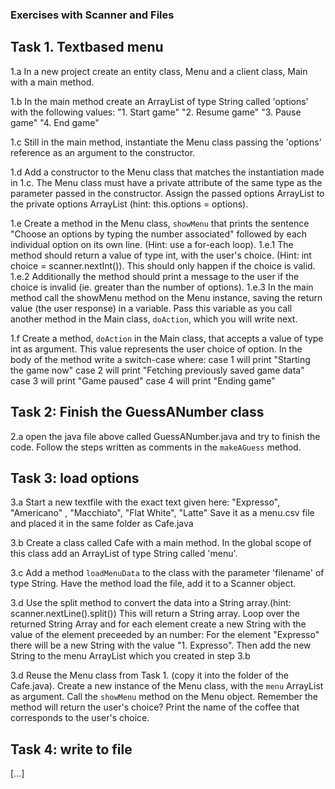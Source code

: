 ### Exercises with Scanner and Files


## Task 1. Textbased menu
1.a In a new project create an entity class, Menu and a client class, Main with a main method.

1.b In the main method create an ArrayList of type String called 'options' with the following values:
"1. Start game"
"2. Resume game"
"3. Pause game"
"4. End game"

1.c Still in the main method, instantiate the Menu class passing the 'options' reference as an argument to the constructor.

1.d Add a constructor to the Menu class that matches the instantiation made in 1.c. The Menu class must have a private attribute of the same type as the parameter passed in the constructor. Assign the passed options ArrayList to the private options ArrayList (hint: this.options = options).

1.e Create a method in the Menu class, <code>showMenu</code> that prints the sentence "Choose an options by typing the number associated" followed by each individual option on its own line. (Hint: use a for-each loop). 
 1.e.1 The method should return a value of type int, with the user's choice. (Hint: int choice = scanner.nextInt()). This should only happen if the choice is valid.
 1.e.2 Additionally the method should print a message to the user if the choice is invalid (ie. greater than the number of options). 
 1.e.3 In the main method call the showMenu method on the Menu instance, saving the return value (the user response) in a variable. Pass this variable as you call another method in the Main class, <code>doAction</code>, which you will write next.


1.f Create a method, <code>doAction</code> in the Main class, that accepts a value of type int as argument. This value represents the user choice of option. In the body of the method write a switch-case where:
case 1 will print "Starting the game now"
case 2 will print "Fetching previously saved game data"
case 3 will print "Game paused"
case 4 will print "Ending game"


## Task 2: Finish the GuessANumber class
2.a open the java file above called GuessANumber.java and try to finish the code. Follow the steps written as comments in the <code>makeAGuess</code> method.

## Task 3: load options
 
3.a Start a new textfile with the exact text given here:
"Expresso", "Americano" , "Macchiato", "Flat White",  "Latte"
Save it as a menu.csv file and placed it in the same folder as Cafe.java

3.b Create a class called Cafe with a main method. In the global scope of this class add an ArrayList of type String called 'menu'.

3.c Add a method  <code>loadMenuData</code> to the class with the parameter 'filename' of type String. 
  Have the method load the file, add it to a Scanner object.

3.d Use the split method to convert the data into a String array.(hint: scanner.nextLine().split())
  This will return a String array. Loop over the returned String Array and for each element create a new String with the value of the element preceeded by an number: For the element "Expresso" there will be a new String with the value "1. Expresso". 
  Then add the new String to the menu ArrayList which you created in step 3.b

3.d Reuse the Menu class from Task 1. (copy it into the folder of the Cafe.java). Create a new instance of the Menu class, with the <code>menu</code> ArrayList as argument. Call the <code>showMenu</code> method on the Menu object. Remember the method will return the user's choice? Print the name of the coffee that corresponds to the user's choice. 


## Task 4: write to file
[...]
